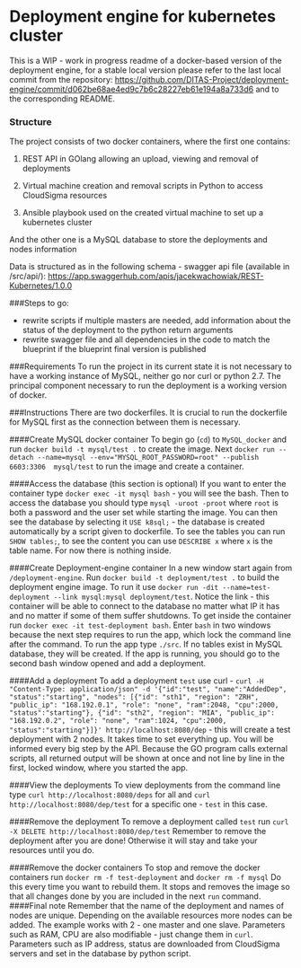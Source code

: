 # Deployment engine for kubernetes cluster

This is a WIP - work in progress readme of a docker-based version of the deployment engine,
for a stable local version please refer to the last local commit from the repository:
https://github.com/DITAS-Project/deployment-engine/commit/d062be68ae4ed9c7b6c28227eb61e194a8a733d6
and to the corresponding README.

### Structure
The project consists of two docker containers, where the first one contains:
1. REST API in GOlang allowing an upload, viewing and removal of deployments

2. Virtual machine creation and removal scripts in Python to access CloudSigma resources

3. Ansible playbook used on the created virtual machine to set up a kubernetes cluster

And the other one is a MySQL database to store the deployments and nodes information

Data is structured as in the following schema - swagger api file (available in /src/api/):
https://app.swaggerhub.com/apis/jacekwachowiak/REST-Kubernetes/1.0.0

###Steps to go:
* rewrite scripts if multiple masters are needed, add information about the status of the deployment to the python return arguments
* rewrite swagger file and all dependencies in the code to match the blueprint if the blueprint final version is published

###Requirements
To run the project in its current state it is not necessary to have a working instance of MySQL,
neither go nor 
curl or python 2.7.
The principal component necessary to run the deployment is a working version of docker.

###Instructions
There are two dockerfiles. It is crucial to run the dockerfile for MySQL first as the connection between them is necessary.

####Create MySQL docker container
To begin go (`cd`) to `MySQL_docker` and run `docker build -t mysql/test .` to create the image. 
Next `docker run --detach --name=mysql --env="MYSQL_ROOT_PASSWORD=root" --publish 6603:3306  mysql/test` to run the image and create a container.

####Access the database (this section is optional)
If you want to enter the container type `docker exec -it mysql bash` - you will see the bash.
Then to access the database you should type `mysql -uroot -proot` where `root` is both a password and the user set while starting the image.
You can then see the database by selecting it `USE k8sql;` - the database is created automatically by a script given to dockerfile.
To see the tables you can run `SHOW tables;`, to see the content you can use `DESCRIBE x` where `x` is the table name.
For now there is nothing inside.

####Create Deployment-engine container
In a new window start again from `/deployment-engine`. Run `docker build -t deployment/test .` to build the deployment engine image.
To run it use `docker run -dit --name=test-deployment --link mysql:mysql deployment/test`. Notice the link - this container will be able to connect to the database no matter what IP it has and no matter if some of them suffer shutdowns.
To get inside the container run `docker exec -it test-deployment bash`.
Enter `bash` in two windows because the next step requires to run the app, which lock the command line after the command.
To run the app type `./src`. If no tables exist in MySQL database, they will be created.
If the app is running, you should go to the second bash window opened and add a deployment.

####Add a deployment
To add a deployment `test` use curl - 
`curl -H "Content-Type: application/json" -d '{"id":"test", "name":"AddedDep", "status":"starting", "nodes": [{"id": "sth1", "region": "ZRH", "public_ip": "168.192.0.1", "role": "none", "ram":2048, "cpu":2000, "status":"starting"}, {"id": "sth2", "region": "MIA", "public_ip": "168.192.0.2", "role": "none", "ram":1024, "cpu":2000, "status":"starting"}]}' http://localhost:8080/dep` - this will create a test deployment with 2 nodes. 
It takes time to set everything up. You will be informed every big step by the API. Because the GO program calls external scripts, 
all returned output will be shown at once and not line by line in the first, locked window, where you started the app.

####View the deployments
To view deployments from the command line type `curl http://localhost:8080/deps` for all and `curl http://localhost:8080/dep/test` for a specific one - `test` in this case.

####Remove the deployment
To remove a deployment called `test` run `curl -X DELETE http://localhost:8080/dep/test`
Remember to remove the deployment after you are done! Otherwise it will stay and take your resources until you do.

####Remove the docker containers
To stop and remove the docker containers run `docker rm -f test-deployment` and `docker rm -f mysql`
Do this every time you want to rebuild them. It stops and removes the image so that all changes done by you are included in the next `run` command.
####Final note
Remember that the name of the deployment and names of nodes are unique. Depending on the available resources more nodes can be added. The example works with 2 - one master and one slave. Parameters such as RAM, CPU are also modifiable - just change them in `curl`.
Parameters such as IP address, status are downloaded from CloudSigma servers and set in the database by python script.

